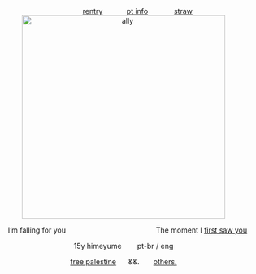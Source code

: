 <div align="center">
⠀⠀⠀ ⠀⠀<a href="https://rentry.co/kusunokies">rentry</a> ‎  ‎  ‎  ‎  ‎  ‎  ‎‎   ‎  ‎  ‎  ‎ <a href="https://rentry.co/blamesme">pt info</a> ‎  ‎  ‎  ‎  ‎  ‎ ‎  ‎  ‎ ‎  ‎   ‎ <a href="https://retrobive.straw.page">straw</a>

<div align="center">
<img src="https://github.com/user-attachments/assets/607764b1-5148-4e98-885f-cc3f72475726" alt="ally" width="400"/>

  ‎  ‎  ‎  ‎ I’m falling for you
⠀⠀⠀ ⠀⠀⠀ ⠀⠀⠀⠀⠀ ⠀  ⠀⠀⠀ The moment I <a href="https://youtu.be/AJkX4ImaDEI?si=wnd4OBgmpRZ89EU4">first saw you</a>

  <div align="center">

15y himeyume⠀⠀⠀pt-br / eng

<a href="https://arab.org">free palestine</a> ‎  ‎  ‎  ‎  ‎ &&. ‎  ‎‎   ‎  ‎  ‎  ‎ <a href="https://wearethechange.carrd.co/">others.</a>
